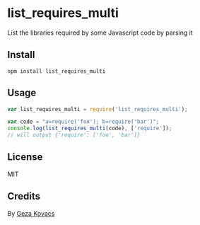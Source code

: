 # list_requires_multi

List the libraries required by some Javascript code by parsing it

## Install

```
npm install list_requires_multi
```

## Usage

```javascript
var list_requires_multi = require('list_requires_multi');

var code = "a=require('foo'); b=require('bar')";
console.log(list_requires_multi(code), ['require']);
// will output {'require': ['foo', 'bar']}
```

## License

MIT

## Credits

By [Geza Kovacs](https://github.com/gkovacs)
